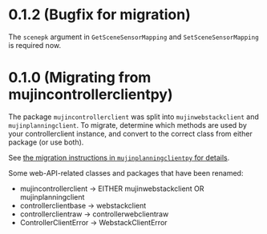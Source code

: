 # 0.1.2 (Bugfix for migration)

The `scenepk` argument in `GetSceneSensorMapping` and `SetSceneSensorMapping` is required now.

# 0.1.0 (Migrating from mujincontrollerclientpy)

The package `mujincontrollerclient` was split into `mujinwebstackclient` and `mujinplanningclient`. To migrate, determine which methods are used by your controllerclient instance, and convert to the correct class from either package (or use both).

See [the migration instructions in `mujinplanningclientpy` for details](https://github.com/mujin/mujinplanningclientpy/blob/master/MIGRATION.md).

Some web-API-related classes and packages that have been renamed:

- mujincontrollerclient → EITHER mujinwebstackclient OR mujinplanningclient
- controllerclientbase → webstackclient
- controllerclientraw → controllerwebclientraw
- ControllerClientError → WebstackClientError
